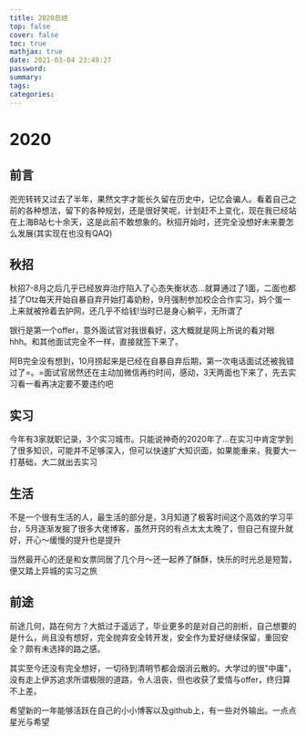 ```yaml
---
title: 2020总结
top: false
cover: false
toc: true
mathjax: true
date: 2021-03-04 23:49:27
password:
summary:
tags:
categories:
---
```


# 2020

## 前言

兜兜转转又过去了半年，果然文字才能长久留在历史中，记忆会骗人。看着自己之前的各种想法，留下的各种规划，还是很好笑呢，计划赶不上变化，现在我已经站在上海B站七十余天，这是此前不敢想象的。秋招开始时，还完全没想好未来要怎么发展(其实现在也没有QAQ)

## 秋招

秋招7-8月之后几乎已经放弃治疗陷入了心态失衡状态...就算通过了1面，二面也都挂了Otz每天开始自暴自弃开始打毒奶粉，9月强制参加校企合作实习，妈个蛋一上来就被拎着去护网，还几乎不给钱!当时已是身心躺平，无所谓了

银行是第一个offer，意外面试官对我很看好，这大概就是网上所说的看对眼hhh。和其他面试完全不一样，直接就签下来了。

阿B完全没有想到，10月捞起来是已经在自暴自弃后期，第一次电话面试还被我错过了=。=面试官居然还在主动加微信再约时间，感动，3天两面也下来了，先去实习看一看再决定要不要违约吧

## 实习

今年有3家就职记录，3个实习城市。只能说神奇的2020年了...在实习中肯定学到了很多知识，可能并不足够深入，但可以快速扩大知识面，如果能重来，我要大一打基础，大二就出去实习

## 生活

不是一个很有生活的人，最生活的部分是，3月知道了极客时间这个高效的学习平台，5月逐渐发掘了很多大佬博客，虽然开窍的有点太太太晚了，但自己有提升就好，开心～缓慢的提升也是提升

当然最开心的还是和女票同居了几个月～还一起养了酥酥，快乐的时光总是短暂，便又踏上异城的实习之旅

## 前途

前途几何，路在何方？大抵过于遥远了，毕业更多的是对自己的剖析，自己想要的是什么，尚且没有想好，完全抛弃安全转开发，安全作为爱好继续保留，重回安全？颇有未选择的路之感。

其实至今还没有完全想好，一切待到清明节都会烟消云散的。大学过的很"中庸"，没有走上伊苏追求所谓极限的道路，令人沮丧，但也收获了爱情与offer，终归算不上差。

希望新的一年能够活跃在自己的小小博客以及github上，有一些对外输出。一点点星光与希望